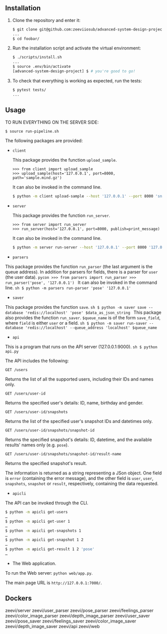 ## Installation

1. Clone the repository and enter it:

    ```sh
    $ git clone git@github.com:zeeviiosub/advanced-system-design-project.git
    ...
    $ cd foobar/
    ```

2. Run the installation script and activate the virtual environment:

    ```sh
    $ ./scripts/install.sh
    ...
    $ source .env/bin/activate
    [advanced-system-design-project] $ # you're good to go!
    ```

3. To check that everything is working as expected, run the tests:


    ```sh
    $ pytest tests/
    ...
    ```

## Usage

TO RUN EVERYTHING ON THE SERVER SIDE:
```sh
$ source run-pipeline.sh
```

The following packages are provided:

- `client`

    This package provides the function `upload_sample`.

    ```pycon
    >>> from client import upload_sample
    >>> upload_sample(host='127.0.0.1', port=8000, path='sample.mind.gz')
    ```
    
    It can also be invoked in the command line.
    
    ```sh
    $ python -m client upload-sample --host '127.0.0.1' --port 8000 'snapshot.mind.gz'
    ```

- `server`

  This package provides the function `run_server`.
    ```pycon
    >>> from server import run_server
    >>> run_server(host='127.0.0.1', port=8000, publish=print_message)
    ```
  It can also be invoked in the command line.
    ```sh
    $ python -m server run-server --host '127.0.0.1' --port 8000 '127.0.0.1'
    ```
 
 - `parsers`

  This package provides the function `run_parser` (the last argument is the queue address).
  In addition for parsers for fields, there is a parser for `user` (the user data).
    ```pycon
    >>> from parsers import run_parser
    >>> run_parser('pose', '127.0.0.1')
    ```
  It can also be invoked in the command line.
    ```sh
    $ python -m parsers run-parser 'pose' '127.0.0.1'
    ```
  
  
 - `saver`

  This package provides the function `save`.
    ```sh
    $ python -m saver save --database 'redis://localhost' 'pose' $data_as_json_string
    ```
  This package also provides the function `run_saver`.
  `$queue_name` is of the form `save_field`, where `field` is either `user` or a field.
    ```sh
    $ python -m saver run-saver --database 'redis://localhost' --queue_address 'localhost' $queue_name 
    ```
    
  - `api`
  
  This is a program that runs on the API server (127.0.0.1:9000).
    ```sh
    $ python api.py
    ```
  
  The API includes the following:
  
  `GET /users`
  
  Returns the list of all the supported users, including their IDs and names only.
  
  `GET /users/user-id`
  
  Returns the specified user's details: ID, name, birthday and gender.
  
  `GET /users/user-id/snapshots`
  
  Returns the list of the specified user's snapshot IDs and datetimes only.
  
  `GET /users/user-id/snapshots/snapshot-id`
  
  Returns the specified snapshot's details: ID, datetime, and the available results' names only (e.g. `pose`).
  
  `GET /users/user-id/snapshots/snapshot-id/result-name`
  
  Returns the specified snapshot's result.
  
  The information is returned as a string representing a JSon object. One field is `error` (containing the error message), and the other field is `user`, `user`, `snapshots`, `snapshot` or `result`, respectively, containing the data requested.
  
  - `apicli`
  
  The API can be invoked through the CLI.
  ```sh
  $ python -m apicli get-users
…
$ python -m apicli get-user 1
…
$ python -m apicli get-snapshots 1
…
$ python -m apicli get-snapshot 1 2
…
$ python -m apicli get-result 1 2 'pose'
…
```

- The Web application.

To run the Web server: `python web/app.py`.

The main page URL is `http://127.0.0.1:7000/`.

## Dockers
zeevi/server
zeevi/user_parser
zeevi/pose_parser
zeevi/feelings_parser
zeevi/color_image_parser
zeevi/depth_image_parser
zeevi/user_saver
zeevi/pose_saver
zeevi/feelings_saver
zeevi/color_image_saver
zeevi/depth_image_saver
zeevi/api
zeevi/web
